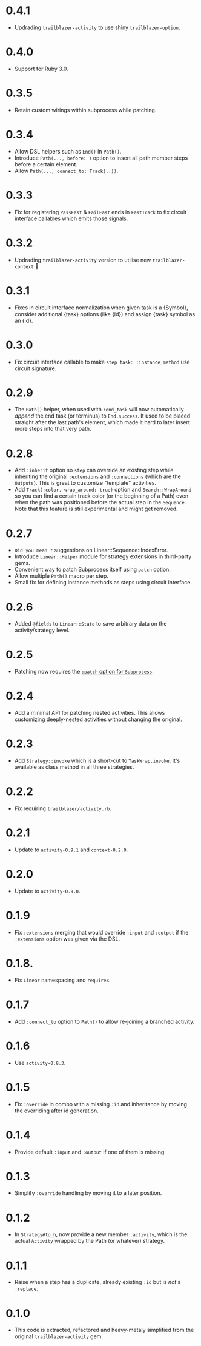 # 0.4.1

* Updrading `trailblazer-activity` to use shiny `trailblazer-option`.

# 0.4.0

* Support for Ruby 3.0.

# 0.3.5

* Retain custom wirings within subprocess while patching.

# 0.3.4

* Allow DSL helpers such as `End()` in `Path()`.
* Introduce `Path(..., before: )` option to insert all path member steps before a certain element.
* Allow `Path(..., connect_to: Track(..))`.

# 0.3.3

* Fix for registering `PassFast` & `FailFast` ends in `FastTrack` to fix circuit interface callables which emits those signals.

# 0.3.2

* Updrading `trailblazer-activity` version to utilise new `trailblazer-context` :drum:

# 0.3.1

* Fixes in circuit interface normalization when given task is a {Symbol}, consider additional {task} options (like {id}) and assign {task} symbol as an {id}.

# 0.3.0

* Fix circuit interface callable to make `step task: :instance_method` use circuit signature.

# 0.2.9

* The `Path()` helper, when used with `:end_task` will now automatically _append_ the end task (or terminus) to `End.success`.
  It used to be placed straight after the last path's element, which made it hard to later insert more steps into that very path.

# 0.2.8

* Add `:inherit` option so `step` can override an existing step while inheriting the original `:extensions` and `:connections` (which are the `Outputs`). This is great to customize "template" activities.
* Add `Track(:color, wrap_around: true)` option and `Search::WrapAround` so you can find a certain track color (or the beginning of a Path) even when the path was positioned before the actual step in the `Sequence`.
  Note that this feature is still experimental and might get removed.

# 0.2.7

* `Did you mean ?` suggestions on Linear::Sequence::IndexError.
* Introduce `Linear::Helper` module for strategy extensions in third-party gems.
* Convenient way to patch Subprocess itself using `patch` option.
* Allow multiple `Path()` macro per step.
* Small fix for defining instance methods as steps using circuit interface.

# 0.2.6

* Added `@fields` to `Linear::State` to save arbitrary data on the activity/strategy level.

# 0.2.5

* Patching now requires the [`:patch` option for `Subprocess`](http://2019.trailblazer.to/2.1/docs/activity.html#activity-dsl-options-patching
).

# 0.2.4

* Add a minimal API for patching nested activities. This allows customizing deeply-nested activities without changing the original.

# 0.2.3

* Add `Strategy::invoke` which is a short-cut to `TaskWrap.invoke`. It's available as class method in all three strategies.

# 0.2.2

* Fix requiring `trailblazer/activity.rb`.

# 0.2.1

* Update to `activity-0.9.1` and `context-0.2.0`.

# 0.2.0

* Update to `activity-0.9.0`.

# 0.1.9

* Fix `:extensions` merging that would override `:input` and `:output` if the `:extensions` option was given via the DSL.

# 0.1.8.

* Fix `Linear` namespacing and `require`s.

# 0.1.7

* Add `:connect_to` option to `Path()` to allow re-joining a branched activity.

# 0.1.6

* Use `activity-0.8.3`.

# 0.1.5

* Fix `:override` in combo with a missing `:id` and inheritance by moving the overriding after id generation.

# 0.1.4

* Provide default `:input` and `:output` if one of them is missing.

# 0.1.3

* Simplify `:override` handling by moving it to a later position.

# 0.1.2

* In `Strategy#to_h`, now provide a new member `:activity`, which is the actual `Activity` wrapped by the Path (or whatever) strategy.

# 0.1.1

* Raise when a step has a duplicate, already existing `:id` but is *not* a `:replace`.

# 0.1.0

* This code is extracted, refactored and heavy-metaly simplified from the original `trailblazer-activity` gem.
